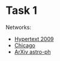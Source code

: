 # Task 1

Networks:
 - [Hypertext 2009](http://konect.uni-koblenz.de/networks/sociopatterns-hypertext)
 - [Chicago](http://konect.uni-koblenz.de/networks/tntp-ChicagoRegional)
 - [ArXiv astro-ph](http://konect.uni-koblenz.de/networks/ca-AstroPh)
 
 
